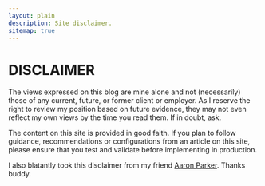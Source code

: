 ```yaml
---
layout: plain
description: Site disclaimer.
sitemap: true
---
```


# DISCLAIMER

The views expressed on this blog are mine alone and not (necessarily) those of any current, future, or former client or employer. As I reserve the right to review my position based on future evidence, they may not even reflect my own views by the time you read them. If in doubt, ask.

The content on this site is provided in good faith. If you plan to follow guidance, recommendations or configurations from an article on this site, please ensure that you test and validate before implementing in production.

I also blatantly took this disclaimer from my friend [Aaron Parker](https://stealthpuppy.com/about/). Thanks buddy.
